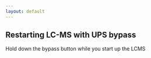 ```yaml
---
layout: default
---
```


## Restarting LC-MS with UPS bypass

Hold down the bypass button while you start up the LCMS
